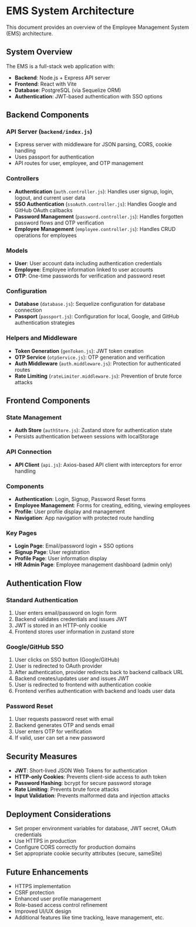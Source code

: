 # EMS System Architecture

This document provides an overview of the Employee Management System (EMS) architecture.

## System Overview

The EMS is a full-stack web application with:

- **Backend**: Node.js + Express API server
- **Frontend**: React with Vite
- **Database**: PostgreSQL (via Sequelize ORM)
- **Authentication**: JWT-based authentication with SSO options

## Backend Components

### API Server (`backend/index.js`)
- Express server with middleware for JSON parsing, CORS, cookie handling
- Uses passport for authentication
- API routes for user, employee, and OTP management

### Controllers
- **Authentication** (`auth.controller.js`): Handles user signup, login, logout, and current user data
- **SSO Authentication** (`ssoAuth.controller.js`): Handles Google and GitHub OAuth callbacks
- **Password Management** (`password.controller.js`): Handles forgotten password flows and OTP verification
- **Employee Management** (`employee.controller.js`): Handles CRUD operations for employees

### Models
- **User**: User account data including authentication credentials
- **Employee**: Employee information linked to user accounts
- **OTP**: One-time passwords for verification and password reset

### Configuration
- **Database** (`database.js`): Sequelize configuration for database connection
- **Passport** (`passport.js`): Configuration for local, Google, and GitHub authentication strategies

### Helpers and Middleware
- **Token Generation** (`genToken.js`): JWT token creation
- **OTP Service** (`otpService.js`): OTP generation and verification
- **Auth Middleware** (`auth.middleware.js`): Protection for authenticated routes
- **Rate Limiting** (`rateLimiter.middleware.js`): Prevention of brute force attacks

## Frontend Components

### State Management
- **Auth Store** (`authStore.js`): Zustand store for authentication state
- Persists authentication between sessions with localStorage

### API Connection
- **API Client** (`api.js`): Axios-based API client with interceptors for error handling

### Components
- **Authentication**: Login, Signup, Password Reset forms
- **Employee Management**: Forms for creating, editing, viewing employees
- **Profile**: User profile display and management
- **Navigation**: App navigation with protected route handling

### Key Pages
- **Login Page**: Email/password login + SSO options
- **Signup Page**: User registration
- **Profile Page**: User information display
- **HR Admin Page**: Employee management dashboard (admin only)

## Authentication Flow

### Standard Authentication
1. User enters email/password on login form
2. Backend validates credentials and issues JWT
3. JWT is stored in an HTTP-only cookie
4. Frontend stores user information in zustand store

### Google/GitHub SSO
1. User clicks on SSO button (Google/GitHub)
2. User is redirected to OAuth provider
3. After authentication, provider redirects back to backend callback URL
4. Backend creates/updates user and issues JWT
5. User is redirected to frontend with authentication cookie
6. Frontend verifies authentication with backend and loads user data

### Password Reset
1. User requests password reset with email
2. Backend generates OTP and sends email
3. User enters OTP for verification
4. If valid, user can set a new password

## Security Measures

- **JWT**: Short-lived JSON Web Tokens for authentication
- **HTTP-only Cookies**: Prevents client-side access to auth token
- **Password Hashing**: bcrypt for secure password storage
- **Rate Limiting**: Prevents brute force attacks
- **Input Validation**: Prevents malformed data and injection attacks

## Deployment Considerations

- Set proper environment variables for database, JWT secret, OAuth credentials
- Use HTTPS in production
- Configure CORS correctly for production domains
- Set appropriate cookie security attributes (secure, sameSite)

## Future Enhancements

- HTTPS implementation
- CSRF protection
- Enhanced user profile management
- Role-based access control refinement
- Improved UI/UX design
- Additional features like time tracking, leave management, etc.
